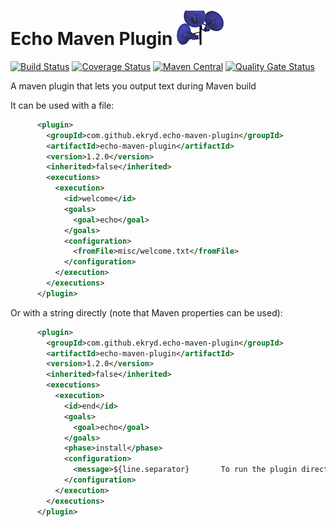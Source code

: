 # Echo Maven Plugin ![Icon](https://raw.githubusercontent.com/Ekryd/echo-maven-plugin/master/misc/echo.png)

[![Build Status](https://travis-ci.org/Ekryd/echo-maven-plugin.svg?branch=master)](https://travis-ci.org/Ekryd/echo-maven-plugin)
[![Coverage Status](https://coveralls.io/repos/Ekryd/echo-maven-plugin/badge.svg?branch=master)](https://coveralls.io/r/Ekryd/echo-maven-plugin?branch=master)
[![Maven Central](https://maven-badges.herokuapp.com/maven-central/com.github.ekryd.echo-maven-plugin/echo-maven-plugin/badge.svg)](https://maven-badges.herokuapp.com/maven-central/com.github.ekryd.echo-maven-plugin/echo-maven-plugin)
[![Quality Gate Status](https://sonarcloud.io/api/project_badges/measure?project=com.github.ekryd.echo-maven-plugin%3Aecho-plugin&metric=alert_status)](https://sonarcloud.io/dashboard?id=com.github.ekryd.echo-maven-plugin%3Aecho-plugin)

A maven plugin that lets you output text during Maven build

It can be used with a file:

```xml
      <plugin>
        <groupId>com.github.ekryd.echo-maven-plugin</groupId>
        <artifactId>echo-maven-plugin</artifactId>
        <version>1.2.0</version>
        <inherited>false</inherited>
        <executions>
          <execution>
            <id>welcome</id>
            <goals>
              <goal>echo</goal>
            </goals>
            <configuration>
              <fromFile>misc/welcome.txt</fromFile>
            </configuration>
          </execution>
        </executions>
      </plugin>

```

Or with a string directly (note that Maven properties can be used):

```xml
      <plugin>
        <groupId>com.github.ekryd.echo-maven-plugin</groupId>
        <artifactId>echo-maven-plugin</artifactId>
        <version>1.2.0</version>
        <inherited>false</inherited>
        <executions>
          <execution>
            <id>end</id>
            <goals>
              <goal>echo</goal>
            </goals>
            <phase>install</phase>
            <configuration>
              <message>${line.separator}       To run the plugin directly:${line.separator}       mvn ${project.groupId}:${project.artifactId}:${project.version}:sort${line.separator}</message>
            </configuration>
          </execution>
        </executions>
      </plugin>

